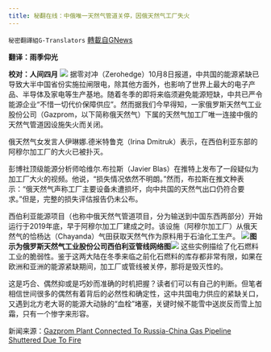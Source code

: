 ```yaml
---
title: 秘翻在线：中俄唯一天然气管道关停，因俄天然气工厂失火
---
```

`秘密翻譯組G-Translators` [轉載自GNews](https://gnews.org/zh-hans/1582870/)

**翻译：雨季仰光**

**校对：人间四月**
![](https://assets.gnews.org/wp-content/uploads/2021/10/Screenshot-2021-10-09-152937.jpg)
据零对冲（Zerohedge）10月8日报道，中共国的能源紧缺已导致大半中国省份实施拉闸限电，除其他方面外，也影响了世界上最大的电子产品、半导体及家电等生产基地。随着冬季的即将来临须避免能源短缺，中共已严令能源企业“不惜一切代价保障供应”。然而据我们今早得知，一家俄罗斯天然气工业股份公司（Gazprom，以下简称俄天然气）下属的天然气加工厂唯一连接中俄的天然气管道因设施失火而关闭。

俄天然气女发言人伊琳娜.德米特鲁克（Irina Dmitruk）表示，在西伯利亚东部的阿穆尔加工厂的大火已被扑灭。

彭博社顶级能源分析师哈维尔.布拉斯（Javier Blas）在推特上发布了一段疑似为加工厂大火的视频。他说，“损失情况依然不明朗。”然而，布拉斯在推文种表示：“俄天然气声称工厂主要设备未遭损坏，向中共国的天然气出口仍符合要求。”但是，完整的损失评估报告仍未公布。

西伯利亚能源项目（也称中俄天然气管道项目，分为输送到中国东西两部分）开始运行于2019年底，早于阿穆尔加工厂建成之时。该设施（阿穆尔加工厂）从俄天然气的恰杨达（Chayanda）气田获取天然气作为原料用于石油化工生产。
![](https://assets.gnews.org/wp-content/uploads/2021/10/Screenshot-2021-10-09-153345.jpg)**图示为俄罗斯天然气工业股份公司西伯利亚管线网络图**![](https://assets.gnews.org/wp-content/uploads/2021/10/Screenshot-2021-10-09-153452.jpg)
这些实例描绘了化石燃料工业的脆弱性。鉴于这两大陆在冬季来临之前化石燃料的库存都非常有限，如果在欧洲和亚洲的能源紧缺期间，加工厂或管线被关停，那将是毁灭性的。

这是巧合、偶然抑或是巧妙而准确的时机把握？读者们可以有自己的判断。但笔者相信世间很多的偶然有着背后的必然性和确定性，这中共国电力供应的紧缺关口，又遇到北方老大哥的能源大动脉的“血栓”堵塞，关键时候不能雪中送炭反而雪上加霜，只有一个惨字来形容。

新闻来源：[Gazprom Plant Connected To Russia-China Gas Pipeline Shuttered Due To Fire](https://www.zerohedge.com/commodities/gazprom-plant-connected-russia-china-gas-pipeline-shuttered-due-fire)
